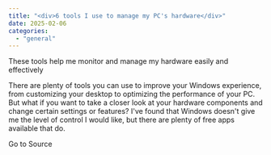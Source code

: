 ```yaml
---
title: "<div>6 tools I use to manage my PC's hardware</div>"
date: 2025-02-06
categories: 
  - "general"
---
```


These tools help me monitor and manage my hardware easily and effectively

There are plenty of tools you can use to improve your Windows experience, from customizing your desktop to optimizing the performance of your PC. But what if you want to take a closer look at your hardware components and change certain settings or features? I've found that Windows doesn't give me the level of control I would like, but there are plenty of free apps available that do.

Go to Source

